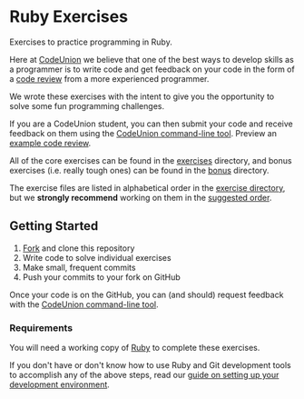 # Ruby Exercises

Exercises to practice programming in Ruby.

Here at [CodeUnion][codeunion] we believe that one of the best ways to develop skills as a programmer is to write code and get feedback on your code in the form of a [code review][code-review] from a more experienced programmer.

We wrote these exercises with the intent to give you the opportunity to solve some fun programming challenges.

If you are a CodeUnion student, you can then submit your code and receive feedback on them using the [CodeUnion command-line tool][codeunion-cli-tool]. Preview an [example code review][example-code-review].

All of the core exercises can be found in the [exercises](exercises) directory, and bonus exercises (i.e. really tough ones) can be found in the [bonus](bonus) directory.

The exercise files are listed in alphabetical order in the [exercise directory](exercises), but we **strongly recommend** working on them in the [suggested order](exercises/_SUGGESTED_ORDER.md).

## Getting Started

1. [Fork][gh-help-forking] and clone this repository
2. Write code to solve individual exercises
3. Make small, frequent commits
4. Push your commits to your fork on GitHub

Once your code is on the GitHub, you can (and should) request feedback with the [CodeUnion command-line tool][codeunion-cli-tool].

### Requirements

You will need a working copy of [Ruby][ruby-home-page] to complete these exercises.

If you don't have or don't know how to use Ruby and Git development tools to accomplish any of the above steps, read our [guide on setting up your development environment][guide-development-environment].

<!-- Links -->

[codeunion]:http://codeunion.io
[codeunion-cli-tool]:https://github.com/codeunion/codeunion-client/
[code-review]:http://en.wikipedia.org/wiki/Code_review
[example-code-review]:https://github.com/ninashulman/open-source-kata/commit/59959dafe10b36b75cab14036b97a7e9b00ce9cd
[guide-development-environment]:http://codeunion.io/curriculum/guides/development-environment/

[gh-help-forking]:https://help.github.com/articles/fork-a-repo/
[ruby-home-page]:https://www.ruby-lang.org
[git-home-page]:http://git-scm.com
